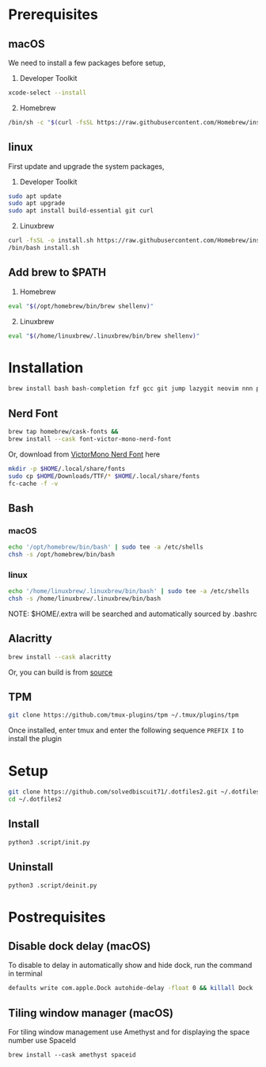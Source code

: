 # Prerequisites

## macOS

We need to install a few packages before setup,
1. Developer Toolkit
```sh
xcode-select --install
```

2. Homebrew
```sh
/bin/sh -c "$(curl -fsSL https://raw.githubusercontent.com/Homebrew/install/HEAD/install.sh)"
```

## linux

First update and upgrade the system packages,
1. Developer Toolkit
```sh
sudo apt update
sudo apt upgrade
sudo apt install build-essential git curl
```

2. Linuxbrew
```sh
curl -fsSL -o install.sh https://raw.githubusercontent.com/Homebrew/install/HEAD/install.sh
/bin/bash install.sh
```

## Add brew to $PATH

1. Homebrew
```sh
eval "$(/opt/homebrew/bin/brew shellenv)"
```

2. Linuxbrew
```sh
eval "$(/home/linuxbrew/.linuxbrew/bin/brew shellenv)"
```

# Installation

```sh
brew install bash bash-completion fzf gcc git jump lazygit neovim nnn python3 tmux
```

## Nerd Font

```sh
brew tap homebrew/cask-fonts &&
brew install --cask font-victor-mono-nerd-font
```

Or, download from [VictorMono Nerd Font](https://github.com/ryanoasis/nerd-fonts/releases/download/v3.0.2/VictorMono.zip) here
```sh
mkdir -p $HOME/.local/share/fonts
sudo cp $HOME/Downloads/TTF/* $HOME/.local/share/fonts
fc-cache -f -v
```

## Bash

### macOS
```sh
echo '/opt/homebrew/bin/bash' | sudo tee -a /etc/shells
chsh -s /opt/homebrew/bin/bash
```

### linux
```sh
echo '/home/linuxbrew/.linuxbrew/bin/bash' | sudo tee -a /etc/shells
chsh -s /home/linuxbrew/.linuxbrew/bin/bash
```

NOTE: $HOME/.extra will be searched and automatically sourced by .bashrc

## Alacritty

```sh
brew install --cask alacritty
```

Or, you can build is from [source](https://github.com/alacritty/alacritty/blob/master/INSTALL.md)

## TPM

```sh
git clone https://github.com/tmux-plugins/tpm ~/.tmux/plugins/tpm
```

Once installed, enter tmux and enter the following sequence `PREFIX I` to install the plugin

# Setup

```sh
git clone https://github.com/solvedbiscuit71/.dotfiles2.git ~/.dotfiles2
cd ~/.dotfiles2
```

## Install
```sh
python3 .script/init.py
```

## Uninstall
```sh
python3 .script/deinit.py
```

# Postrequisites

## Disable dock delay (macOS)

To disable to delay in automatically show and hide dock, run the command in terminal
```sh
defaults write com.apple.Dock autohide-delay -float 0 && killall Dock
```

## Tiling window manager (macOS)

For tiling window management use Amethyst and for displaying the space number use SpaceId
```
brew install --cask amethyst spaceid
```
